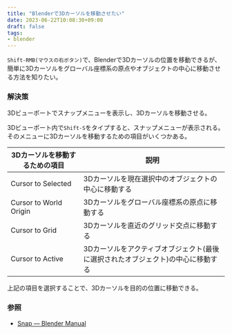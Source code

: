 ```yaml
---
title: "Blenderで3Dカーソルを移動させたい"
date: 2023-06-22T10:08:30+09:00
draft: false
tags:
- blender
---
```


`Shift-RMB(マウスの右ボタン)`で、Blenderで3Dカーソルの位置を移動できるが、
簡単に3Dカーソルをグローバル座標系の原点やオブジェクトの中心に移動させる方法を知りたい。

<!--more-->

### 解決策

3Dビューポートでスナップメニューを表示し、3Dカーソルを移動させる。

3Dビューポート内で`Shift-S`をタイプすると、スナップメニューが表示される。
そのメニューに3Dカーソルを移動するための項目がいくつかある。

|3Dカーソルを移動するための項目|説明|
|---|---|
|Cursor to Selected|3Dカーソルを現在選択中のオブジェクトの中心に移動する|
|Cursor to World Origin|3Dカーソルをグローバル座標系の原点に移動する|
|Cursor to Grid|3Dカーソルを直近のグリッド交点に移動する|
|Cursor to Active|3Dカーソルをアクティブオブジェクト(最後に選択されたオブジェクト)の中心に移動する|

上記の項目を選択することで、3Dカーソルを目的の位置に移動できる。

### 参照

- [Snap — Blender Manual](https://docs.blender.org/manual/en/latest/scene_layout/object/editing/snap.html)